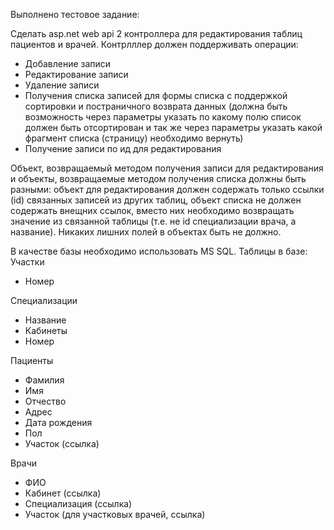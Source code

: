 Выполнено тестовое задание:

Сделать asp.net web api 2 контроллера для редактирования таблиц пациентов и врачей.
Контрлллер должен поддерживать операции:
* Добавление записи
* Редактирование записи
* Удаление записи
* Получения списка записей для формы списка с поддержкой сортировки и постраничного возврата данных (должна быть возможность через параметры указать по какому полю список должен быть отсортирован и так же через параметры указать какой фрагмент списка (страницу) необходимо вернуть)
* Получение записи по ид для редактирования

Объект, возвращаемый методом получения записи для редактирования и объекты, возвращаемые методом получения списка должны быть разными:
объект для редактирования должен содержать только ссылки (id) связанных записей из других таблиц,
объект списка не должен содержать внещних ссылок, вместо них необходимо возвращать значение из связанной таблицы (т.е. не id специализации врача, а название).
Никаких лишних полей в объектах быть не должно.

В качестве базы необходимо использовать MS SQL.
Таблицы в базе:
Участки
* Номер

Специализации
* Название
* Кабинеты 
* Номер

Пациенты
* Фамилия
* Имя
* Отчество
* Адрес
* Дата рождения
* Пол
* Участок (ссылка)

Врачи
* ФИО
* Кабинет (ссылка)
* Специализация (ссылка)
* Участок (для участковых врачей, ссылка)
